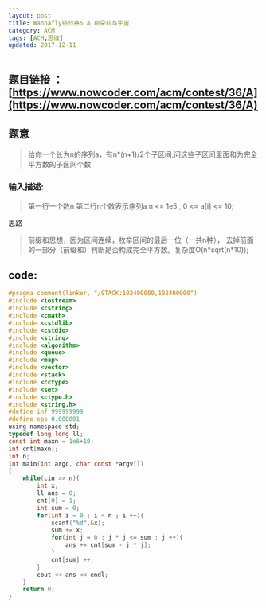 ```yaml
---
layout: post
title: Wannafly挑战赛5 A.珂朵莉与宇宙
category: ACM
tags: [ACM,思维]
updated: 2017-12-11
---
```


## 题目链接 ：[https://www.nowcoder.com/acm/contest/36/A](https://www.nowcoder.com/acm/contest/36/A)

## 题意
>给你一个长为n的序列a，有n*(n+1)/2个子区间,问这些子区间里面和为完全平方数的子区间个数<br/>

### 输入描述:
>第一行一个数n
第二行n个数表示序列a
n <= 1e5 , 0 <= a[i] <= 10;

思路
>前缀和思想，因为区间连续，枚举区间的最后一位（一共n种），
去掉前面的一部分（前缀和）判断是否构成完全平方数。复杂度O(n\*sqrt(n\*10));
<!--more-->


## code:

```c
#pragma comment(linker, "/STACK:102400000,102400000")
#include <iostream>
#include <cstring>
#include <cmath>
#include <cstdlib>
#include <cstdio>
#include <string>
#include <algorithm>
#include <queue>
#include <map>
#include <vector>
#include <stack>
#include <cctype>
#include <set>
#include <ctype.h>
#include <string.h>
#define inf 999999999
#define eps 0.000001
using namespace std;
typedef long long ll;
const int maxn = 1e6+10;
int cnt[maxn];
int n;
int main(int argc, char const *argv[])
{
    while(cin >> n){
        int x;
        ll ans = 0;
        cnt[0] = 1;
        int sum = 0;
        for(int i = 0 ; i < n ; i ++){
            scanf("%d",&x);
            sum += x;
            for(int j = 0 ; j * j <= sum ; j ++){
                ans += cnt[sum - j * j];
            }
            cnt[sum] ++;
        }
        cout << ans << endl;
    }
    return 0;
}
```
